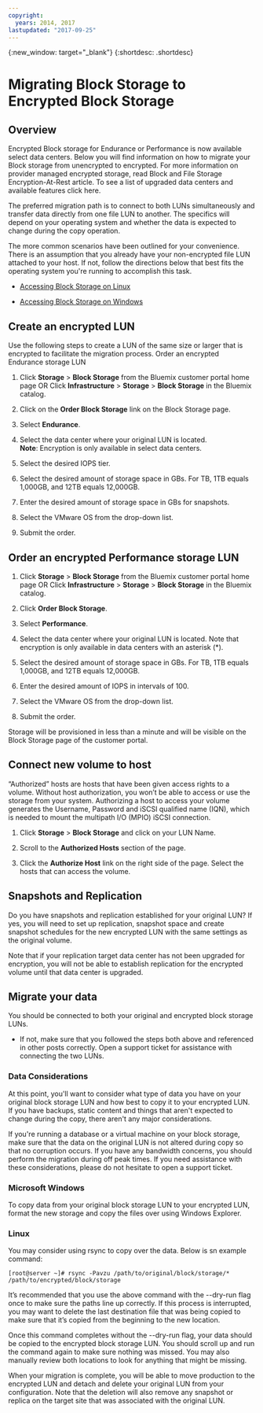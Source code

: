 ```yaml
---
copyright:
  years: 2014, 2017
lastupdated: "2017-09-25"
---
```

{:new_window: target="_blank"}
{:shortdesc: .shortdesc}

# Migrating Block Storage to Encrypted Block Storage

## Overview

Encrypted Block storage for Endurance or Performance is now available select data centers. Below you will find information on how to migrate your Block storage from unencrypted to encrypted. For more information on provider managed encrypted storage, read Block and File Storage Encryption-At-Rest article. To see a list of upgraded data centers and available features click here.

The preferred migration path is to connect to both LUNs simultaneously and transfer data directly from one file LUN to another. The specifics will depend on your operating system  and whether the data is expected to change during the copy operation.

The more common scenarios have been outlined for your convenience. There is an assumption that you already have your non-encrypted file LUN attached to your host. If not, follow the directions below that best fits the operating system you're running to accomplish this task.

- [Accessing Block Storage on Linux](accessing_block_storage_linux.html)

- [Accessing Block Storage on Windows](accessing-block-storage-windows.html)

 
## Create an encrypted LUN

Use the following steps to create a LUN of the same size or larger that is encrypted to facilitate the migration process. 
Order an encrypted Endurance storage LUN

1. Click **Storage** > **Block Storage** from the Bluemix customer portal home page OR Click **Infrastructure** > **Storage** > **Block Storage** in the Bluemix catalog.

2. Click on the **Order Block Storage** link on the Block Storage page.

3. Select **Endurance**.

4. Select the data center where your original LUN is located. <br/> **Note**: Encryption is only available in select data centers.

5. Select the desired IOPS tier.

6. Select the desired amount of storage space in GBs. For TB, 1TB equals 1,000GB, and 12TB equals 12,000GB.

7. Enter the desired amount of storage space in GBs for snapshots.

8. Select the VMware OS from the drop-down list.

9. Submit the order.

## Order an encrypted Performance storage LUN

1. Click **Storage** > **Block Storage** from the Bluemix customer portal home page OR Click **Infrastructure** > **Storage** > **Block Storage** in the Bluemix catalog.

2. Click **Order Block Storage**.

3. Select **Performance**.

4. Select the data center where your original LUN is located. Note that encryption is only available in data centers with an asterisk (*).

5. Select the desired amount of storage space in GBs. For TB, 1TB equals 1,000GB, and 12TB equals 12,000GB.

6. Enter the desired amount of IOPS in intervals of 100.

7. Select the VMware OS from the drop-down list.

8. Submit the order.

Storage will be provisioned in less than a minute and will be visible on the Block Storage page of the customer portal.

 
## Connect new volume to host

“Authorized” hosts are hosts that have been given access rights to a volume. Without host authorization, you won’t be able to access or use the storage from your system. Authorizing a host to access your volume generates the Username, Password and iSCSI qualified name (IQN), which is needed to mount the multipath I/O (MPIO) iSCSI connection.

1. Click **Storage**  > **Block Storage** and click on your LUN Name.

2. Scroll to the **Authorized Hosts** section of the page.

3. Click the **Authorize Host** link on the right side of the page. Select the hosts that can access the volume.

 
## Snapshots and Replication

Do you have snapshots and replication established for your original LUN? If yes, you will need to set up replication, snapshot space and create snapshot schedules for the new encrypted LUN with the same settings as the original volume. 

Note that if your replication target data center has not been upgraded for encryption, you will not be able to establish replication for the encrypted volume until that data center is upgraded.

 
## Migrate your data

You should be connected to both your original and encrypted block storage LUNs. 
- If not, make sure that you followed the steps both above and referenced in other posts correctly. Open a support ticket for assistance with connecting the two LUNs.

### Data Considerations

At this point, you'll want to consider what type of data you have on your original block storage LUN and how best to copy it to your encrypted LUN. If you have backups, static content and things that aren't expected to change during the copy, there aren't any major considerations.

If you're running a database or a virtual machine on your block storage, make sure that the data on the original LUN is not altered during copy so that no corruption occurs. If you have any bandwidth concerns, you should perform the migration during off peak times. If you need assistance with these considerations, please do not hesitate to open a support ticket.
 
### Microsoft Windows

To copy data from your original block storage LUN to your encrypted LUN, format the new storage and copy the files over using Windows Explorer.

 
### Linux

You may consider using rsync to copy over the data. Below is sn example command:

``[root@server ~]# rsync -Pavzu /path/to/original/block/storage/* /path/to/encrypted/block/storage
``

It’s recommended that you use the above command with the --dry-run flag once to make sure the paths line up correctly. If this process is interrupted, you may want to delete the last destination file that was being copied to make sure that it’s copied from the beginning to the new location.

Once this command completes without the --dry-run flag, your data should be copied to the encrypted block storage LUN. You should scroll up and run the command again to make sure nothing was missed. You may also manually review both locations to look for anything that might be missing.

When your migration is complete, you will be able to move production to the encrypted LUN and detach and delete your original LUN from your configuration. Note that the deletion will also remove any snapshot or replica on the target site that was associated with the original LUN.
